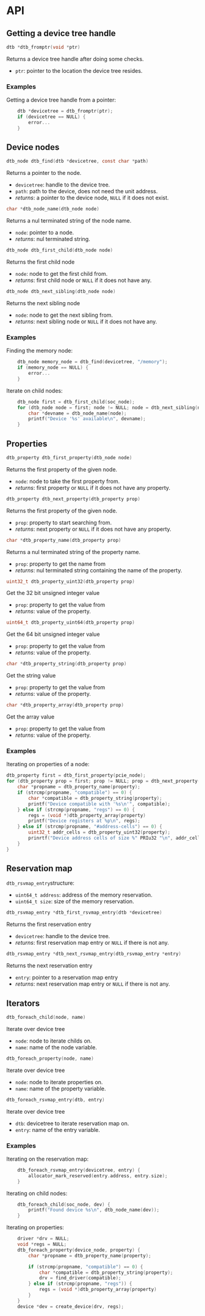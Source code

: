 # API

## Getting a device tree handle

```C
dtb *dtb_fromptr(void *ptr)
```
Returns a device tree handle after doing some checks.
- `ptr`: pointer to the location the device tree resides.

### Examples

Getting a device tree handle from a pointer:
```C
    dtb *devicetree = dtb_fromptr(ptr);
    if (devicetree == NULL) {
        error...
    }
```

## Device nodes

```C
dtb_node dtb_find(dtb *devicetree, const char *path)
```
Returns a pointer to the node.
- `devicetree`: handle to the device tree.
- `path`: path to the device, does not need the unit address.
- *returns*: a pointer to the device node, `NULL` if it does not exist.

```C
char *dtb_node_name(dtb_node node)
```
Returns a nul terminated string of the node name.
- `node`: pointer to a node.
- *returns*: nul terminated string.

```C
dtb_node dtb_first_child(dtb_node node)
```
Returns the first child node
- `node`: node to get the first child from.
- *returns*: first child node or `NULL` if it does not have any.

```C
dtb_node dtb_next_sibling(dtb_node node)
```
Returns the next sibling node
- `node`: node to get the next sibling from.
- *returns*: next sibling node or `NULL` if it does not have any.

### Examples

Finding the memory node:
```C
    dtb_node memory_node = dtb_find(devicetree, "/memory");
    if (memory_node == NULL) {
        error...
    }
```

Iterate on child nodes:
```C
    dtb_node first = dtb_first_child(soc_node);
    for (dtb_node node = first; node != NULL; node = dtb_next_sibling(node)) {
        char *devname = dtb_node_name(node);
        printf("Device '%s' available\n", devname);
    }
```

## Properties

```C
dtb_property dtb_first_property(dtb_node node)
```
Returns the first property of the given node.
- `node`: node to take the first property from.
- *returns*: first property or `NULL` if it does not have any property.

```C
dtb_property dtb_next_property(dtb_property prop)
```
Returns the first property of the given node.
- `prop`: property to start searching from.
- *returns*: next property or `NULL` if it does not have any property.

```C
char *dtb_property_name(dtb_property prop)
```
Returns a nul terminated string of the property name.
- `prop`: property to get the name from
- *returns*: nul terminated string containing the name of the property.

```C
uint32_t dtb_property_uint32(dtb_property prop)
```
Get the 32 bit unsigned integer value
- `prop`: property to get the value from
- *returns*: value of the property.

```C
uint64_t dtb_property_uint64(dtb_property prop)
```
Get the 64 bit unsigned integer value
- `prop`: property to get the value from
- *returns*: value of the property.

```C
char *dtb_property_string(dtb_property prop)
```
Get the string value
- `prop`: property to get the value from
- *returns*: value of the property.

```C
char *dtb_property_array(dtb_property prop)
```
Get the array value
- `prop`: property to get the value from
- *returns*: value of the property.

### Examples

Iterating on properties of a node:
```C
dtb_property first = dtb_first_property(pcie_node);
for (dtb_property prop = first; prop != NULL; prop = dtb_next_property(prop))
    char *propname = dtb_property_name(property);
    if (strcmp(propname, "compatible") == 0) {
        char *compatible = dtb_property_string(property);
        printf("Device compatible with '%s\n'", compatible);
    } else if (strcmp(propname, "regs") == 0) {
        regs = (void *)dtb_property_array(property)
        printf("Device registers at %p\n", regs);
    } else if (strcmp(propname, "#address-cells") == 0) {
        uint32_t addr_cells = dtb_property_uint32(property);
        prinrtf("Device address cells of size %" PRIu32 "\n", addr_cells)
    }
}
```


## Reservation map

`dtb_rsvmap_entry`structure:
  - `uint64_t address`: address of the memory reservation.
  - `uint64_t size`: size of the memory reservation.

```C
dtb_rsvmap_entry *dtb_first_rsvmap_entry(dtb *devicetree)
```
Returns the first reservation entry
- `devicetree`: handle to the device tree.
- *returns*: first reservation map entry or `NULL` if there is not any.

```C
dtb_rsvmap_entry *dtb_next_rsvmap_entry(dtb_rsvmap_entry *entry)
```
Returns the next reservation entry
- `entry`: pointer to a reservation map entry
- *returns*: next reservation map entry or `NULL` if there is not any.

## Iterators

```C
dtb_foreach_child(node, name)
```
Iterate over device tree
- `node`: node to iterate childs on.
- `name`: name of the node variable.

```C
dtb_foreach_property(node, name)
```
Iterate over device tree
- `node`: node to iterate properties on.
- `name`: name of the property variable.

```C
dtb_foreach_rsvmap_entry(dtb, entry)
```
Iterate over device tree
- `dtb`: devicetree to iterate reservation map on.
- `entry`: name of the entry variable.

### Examples

Iterating on the reservation map:
```C
    dtb_foreach_rsvmap_entry(devicetree, entry) {
        allocator_mark_reserved(entry.address, entry.size);
    }
```

Iterating on child nodes:
```C
    dtb_foreach_child(soc_node, dev) {
        printf("Found device %s\n", dtb_node_name(dev));
    }
```

Iterating on properties:
```C
    driver *drv = NULL;
    void *regs = NULL;
    dtb_foreach_property(device_node, property) {
        char *propname = dtb_property_name(property);

        if (strcmp(propname, "compatible") == 0) {
            char *compatible = dtb_property_string(property);
            drv = find_driver(compatible);
        } else if (strcmp(propname, "regs")) {
            regs = (void *)dtb_property_array(property)
        }
    }
    device *dev = create_device(drv, regs);
```
